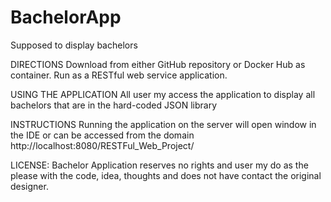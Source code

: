 # BachelorApp
Supposed to display bachelors

DIRECTIONS
Download from either GitHub repository or Docker Hub as container. Run as a RESTful web service application. 

USING THE APPLICATION
All user my access the application to display all bachelors that are in the hard-coded JSON library

INSTRUCTIONS
Running the application on the server will open window in the IDE or can be accessed from the domain http://localhost:8080/RESTFul_Web_Project/

LICENSE:
Bachelor Application reserves no rights and user my do as the please with the code, idea, thoughts and does not have contact the original designer.
